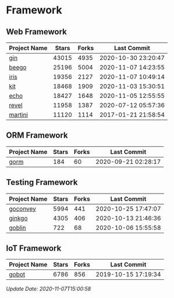 # Framework

## Web Framework
| Project Name | Stars | Forks | Last Commit |
| ------------ | ----- | ----- | ----------- |
| [gin](https://github.com/gin-gonic/gin) | 43015 | 4935 | 2020-10-30 23:20:47 |
| [beego](https://github.com/astaxie/beego) | 25196 | 5004 | 2020-11-07 14:23:55 |
| [iris](https://github.com/kataras/iris) | 19356 | 2127 | 2020-11-07 10:49:14 |
| [kit](https://github.com/go-kit/kit) | 18468 | 1909 | 2020-11-03 15:30:51 |
| [echo](https://github.com/labstack/echo) | 18427 | 1648 | 2020-11-05 12:55:55 |
| [revel](https://github.com/revel/revel) | 11958 | 1387 | 2020-07-12 05:57:36 |
| [martini](https://github.com/go-martini/martini) | 11120 | 1114 | 2017-01-21 21:58:54 |

## ORM Framework
| Project Name | Stars | Forks | Last Commit |
| ------------ | ----- | ----- | ----------- |
| [gorm](https://github.com/jinzhu/gorm) | 184 | 60 | 2020-09-21 02:28:17 |

## Testing Framework
| Project Name | Stars | Forks | Last Commit |
| ------------ | ----- | ----- | ----------- |
| [goconvey](https://github.com/smartystreets/goconvey) | 5994 | 441 | 2020-10-25 17:47:07 |
| [ginkgo](https://github.com/onsi/ginkgo) | 4305 | 406 | 2020-10-13 21:46:36 |
| [goblin](https://github.com/franela/goblin) | 722 | 68 | 2020-10-06 15:55:58 |

## IoT Framework
| Project Name | Stars | Forks | Last Commit |
| ------------ | ----- | ----- | ----------- |
| [gobot](https://github.com/hybridgroup/gobot) | 6786 | 856 | 2019-10-15 17:19:34 |

*Update Date: 2020-11-07T15:00:58*